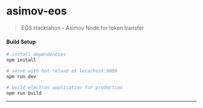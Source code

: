 # asimov-eos

> EOS Hacktahon - Asimov Node for token transfer

#### Build Setup

``` bash
# install dependencies
npm install

# serve with hot reload at localhost:9080
npm run dev

# build electron application for production
npm run build


```

---

